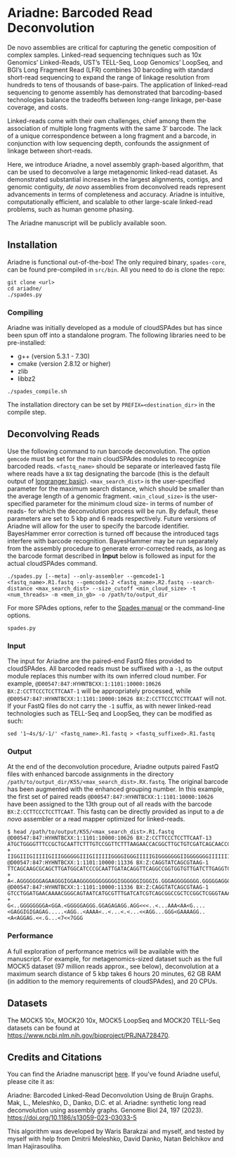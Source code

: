 # Ariadne: Barcoded Read Deconvolution

De novo assemblies are critical for capturing the genetic composition of complex samples. Linked-read sequencing techniques such as 10x Genomics’ Linked-Reads, UST’s TELL-Seq, Loop Genomics’ LoopSeq, and BGI’s Long Fragment Read (LFR) combines 30 barcoding with standard short-read sequencing to expand the range of linkage resolution from hundreds to tens of thousands of base-pairs. The application of linked-read sequencing to genome assembly has demonstrated that barcoding-based technologies balance the tradeoffs between long-range linkage, per-base coverage, and costs.

Linked-reads come with their own challenges, chief among them the association of multiple long fragments with the same 3' barcode. The lack of a unique correspondence between a long fragment and a barcode, in conjunction with low sequencing depth, confounds the assignment of linkage between short-reads.

Here, we introduce Ariadne, a novel assembly graph-based algorithm, that can be used to deconvolve a large metagenomic linked-read dataset. As demonstrated substantial increases in the largest alignments, contigs, and genomic contiguity, *de novo* assemblies from deconvolved reads represent advancements in terms of completeness and accuracy. Ariadne is intuitive, computationally efficient, and scalable to other large-scale linked-read problems, such as human genome phasing. 

The Ariadne manuscript will be publicly available soon. 

## Installation

Ariadne is functional out-of-the-box! The only required binary, `spades-core`, can be found pre-compiled in `src/bin`. All you need to do is clone the repo:
```
git clone <url>   
cd ariadne/
./spades.py
```

### Compiling

Ariadne was initially developed as a module of cloudSPAdes but has since been spun off into a standalone program. The following libraries need to be pre-installed:

* g++ (version 5.3.1 - 7.30)
* cmake (version 2.8.12 or higher)
* zlib
* libbz2

```
./spades_compile.sh
```
The installation directory can be set by `PREFIX=<destination_dir>` in the compile step. 

## Deconvolving Reads

Use the following command to run barcode deconvolution. The option `gemcode` must be set for the main cloudSPAdes modules to recognize barcoded reads. `<fastq_name>` should be separate or interleaved fastq file where reads have a `BX` tag designating the barcode (this is the default output of [longranger basic](https://support.10xgenomics.com/genome-exome/software/pipelines/latest/advanced/other-pipelines)). `<max_search_dist>` is the user-specified parameter for the maximum search distance, which should be smaller than the average length of a genomic fragment. `<min_cloud_size>` is the user-specified parameter for the minimum cloud size- in terms of number of reads- for which the deconvolution process will be run. By default, these parameters are set to 5 kbp and 6 reads respectively. Future versions of Ariadne will allow for the user to specify the barcode identifier. BayesHammer error correction is turned off because the introduced tags interfere with barcode recognition. BayesHammer may be run separately from the assembly procedure to generate error-corrected reads, as long as the barcode format described in **Input** below is followed as input for the actual cloudSPAdes command. 
```
./spades.py [--meta] --only-assembler --gemcode1-1 <fastq_name>.R1.fastq --gemcode1-2 <fastq_name>.R2.fastq --search-distance <max_search_dist> --size_cutoff <min_cloud_size> -t <num_threads> -m <mem_in_gb> -o /path/to/output_dir
```

For more SPAdes options, refer to the [Spades manual](http://cab.spbu.ru/files/release3.13.1/manual.html) or the command-line options.
```
spades.py
```

### Input

The input for Ariadne are the paired-end FastQ files provided to cloudSPAdes. All barcoded reads must be suffixed with a `-1`, as the output module replaces this number with its own inferred cloud number. For example, `@D00547:847:HYHNTBCXX:1:1101:10000:10626 BX:Z:CCTTCCCTCCTTCAAT-1` will be appropriately processed, while `@D00547:847:HYHNTBCXX:1:1101:10000:10626 BX:Z:CCTTCCCTCCTTCAAT` will not. If your FastQ files do not carry the `-1` suffix, as with newer linked-read technologies such as TELL-Seq and LoopSeq, they can be modified as such:

```
sed '1~4s/$/-1/' <fastq_name>.R1.fastq > <fastq_suffixed>.R1.fastq
```

### Output

At the end of the deconvolution procedure, Ariadne outputs paired FastQ files with enhanced barcode assignments in the directory `/path/to/output_dir/K55/<max_search_dist>.RX.fastq`. The original barcode has been augmented with the enhanced grouping number. In this example, the first set of paired reads `@D00547:847:HYHNTBCXX:1:1101:10000:10626` have been assigned to the 13th group out of all reads with the barcode `BX:Z:CCTTCCCTCCTTCAAT`. This fastq can be directly provided as input to a *de novo* assembler or a read mapper optimized for linked-reads.

```
$ head /path/to/output/K55/<max_search_dist>.R1.fastq
@D00547:847:HYHNTBCXX:1:1101:10000:10626 BX:Z:CCTTCCCTCCTTCAAT-13
ATGCTGGGGTTTCCGCTGCAATTCTTTGTCCGGTTCTTTAAGAACCACGGCTTGCTGTCGATCAGCAACCGCCCACAGTGGTGCGTGATCGAAGGCGGCTCCAGCAGCTACATCGAGCCGCTGACCC
+
IIGGIIIGIIIIIGIIIGGGGGGIIIGIIIIIIGGGGIGGGIIIIIGIGGGGGGGIIGGGGGGGIIIIIIIIIIGGGIGIIIIGGIIGIIIGIIIAGGG.GGIIGGGGGGGGGGIIIGGIIIIGGGI
@D00547:847:HYHNTBCXX:1:1101:10000:11336 BX:Z:CAGGTATCAGCGTAAG-1
TTCAGCAAGCGCAGCTTGATGGCATCCCGCAATTGATACAGGTTCAGGCCGGTGGTGTTGATCTTGAGGTCGGCCAGATCGATGATCGGTCCCAGCAGCGAGGTCTCGTCCTCGATGGCTTCGGCCA
+
A<.AGGGGGGGAGAAGGGIGGAAGGGGGGGGGGGGIGGGGGGIGGGIG.GGGAGGGGGGGG.GGGGGAGGGGG.AGA.AGG<GG<AAGGGGGGGGGAGGG.GGGIGGAG<<<AGAAGAAG<GGGGG.
@D00547:847:HYHNTBCXX:1:1101:10000:11336 BX:Z:CAGGTATCAGCGTAAG-1
GTCCTGGATGAACAAAACGGGCAGTAATCATGCGTTTGATCATCGTCAGCGGCCGCTCCGGCTCGGGTAAAAGCACCGCCCTCAACGTCCTTGAAGACAACGGCTTTTATTGCATCGACAACCTTCCCGCCGGTTTGCTGCCGGAGTTGG
+
G<..GGGGGGGGA<GGA.<GGGGGAGGG.GGAGAGAGG.AGG<<<..<...AAA<AA<G....<GAGGIGIGAGAG.....<AGG..<AAAA<..<...<.<...<<AGG...GGG<GAAAAGG..<A<AGGAG.<<.G...<7<<7GGG
```

### Performance

A full exploration of performance metrics will be available with the manuscript. For example, for metagenomics-sized dataset such as the full MOCK5 dataset (97 million reads approx., see below), deconvolution at a maximum search distance of 5 kbp takes 6 hours 20 minutes, 62 GB RAM (in addition to the memory requirements of cloudSPAdes), and 20 CPUs. 

## Datasets

The MOCK5 10x, MOCK20 10x, MOCK5 LoopSeq and MOCK20 TELL-Seq datasets can be found at https://www.ncbi.nlm.nih.gov/bioproject/PRJNA728470. 

## Credits and Citations

You can find the Ariadne manuscript [here](https://genomebiology.biomedcentral.com/articles/10.1186/s13059-023-03033-5). If you've found Ariadne useful, please cite it as:

Ariadne: Barcoded Linked-Read Deconvolution Using de Bruijn Graphs. Mak, L., Meleshko, D., Danko, D.C. et al. Ariadne: synthetic long read deconvolution using assembly graphs. Genome Biol 24, 197 (2023). https://doi.org/10.1186/s13059-023-03033-5

This algorithm was developed by Waris Barakzai and myself, and tested by myself with help from Dmitrii Meleshko, David Danko, Natan Belchikov and Iman Hajirasouliha.
